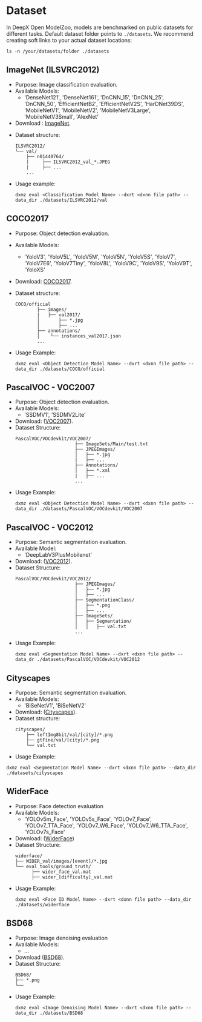 # Dataset

In DeepX Open ModelZoo, models are benchmarked on public datasets for different tasks. Default dataset folder points to `./datasets`. We recommend creating soft links to your actual dataset locations:

```
ls -n /your/datasets/folder ./datasets
```

## ImageNet (ILSVRC2012)

- Purpose: Image classification evaluation.
- Available Models:
  - 'DenseNet121', 'DenseNet161', 'DnCNN_15', 'DnCNN_25', 'DnCNN_50', 'EfficientNetB2', 'EfficientNetV2S', 'HarDNet39DS', 'MobileNetV1', 'MobileNetV2', 'MobileNetV3Large', 'MobileNetV3Small', 'AlexNet'
- Download : [ImageNet](http://www.image-net.org/challenges/LSVRC/2012/nnoupb/ILSVRC2012_img_val.tar).

* Dataset structure:
  ```
  ILSVRC2012/
  └── val/
      ├── n01440764/
      |     ├── ILSVRC2012_val_*.JPEG
      |     ├── ...
      ...
  ```

- Usage example:
  ```
  dxmz eval <Classification Model Name> --dxrt <dxnn file path> --data_dir ./datasets/ILSVRC2012/val
  ```

## COCO2017

- Purpose: Object detection evaluation.
- Available Models:

  - 'YoloV3', 'YoloV5L', 'YoloV5M', 'YoloV5N', 'YoloV5S', 'YoloV7', 'YoloV7E6', 'YoloV7Tiny', 'YoloV8L', 'YoloV9C', 'YoloV9S', 'YoloV9T', 'YoloXS'

- Download: [COCO2017](http://images.cocodataset.org/zips/val2017.zip).
- Dataset structure:
  ```
  COCO/official
          ├── images/
          |   ├── val2017/
          │       ├── *.jpg
          │       ├── ...
          ├── annotations/
          │    └── instances_val2017.json
          ...
  ```
- Usage Example:
  ```
  dxmz eval <Object Detection Model Name> --dxrt <dxnn file path> --data_dir ./datasets/COCO/official
  ```

## PascalVOC - VOC2007

- Purpose: Object detection evaluation.
- Available Models:
  - 'SSDMV1', 'SSDMV2Lite'
- Download: ([VOC2007](http://host.robots.ox.ac.uk/pascal/VOC/voc2007/index.html)).
- Dataset Structure:
  ```
  PascalVOC/VOCdevkit/VOC2007/
                        ├── ImageSets/Main/test.txt
                        ├── JPEGImages/
                        │   ├── *.jpg
                        |   ├── ...
                        ├── Annotations/
                        │   ├── *.xml
                        |   ├── ...
                        ...
  ```
- Usage Example:
  ```
  dxmz eval <Object Detection Model Name> --dxrt <dxnn file path> --data_dir ./datasets/PascalVOC/VOCdevkit/VOC2007
  ```

## PascalVOC - VOC2012

- Purpose: Semantic segmentation evaluation.
- Available Model:
  - 'DeepLabV3PlusMobilenet'
- Download: ([VOC2012](http://host.robots.ox.ac.uk/pascal/VOC/voc2012/#devkit)).
- Dataset Structure:
  ```
  PascalVOC/VOCdevkit/VOC2012/
                        ├── JPEGImages/
                        │   ├── *.jpg
                        │   ├── ...
                        ├── SegmentationClass/
                        │   ├── *.png
                        │   ├── ...
                        ├── ImageSets/
                        │   ├── Segmentation/
                        │   │   ├── val.txt
                        ...
  ```
- Usage Example:
  ```
  dxmz eval <Segmentation Model Name> --dxrt <dxnn file path> --data_dr ./datasets/PascalVOC/VOCdevkit/VOC2012
  ```

## Cityscapes

- Purpose: Semantic segmentation evaluation.
- Available Models:
  - 'BiSeNetV1', 'BiSeNetV2'
- Download: ([Cityscapes](https://www.cityscapes-dataset.com/)).
- Dataset structure:
  ```
  cityscapes/
      ├── leftImg8bit/val/[city]/*.png
      ├── gtFine/val/[city]/*.png
      └── val.txt
  ```
- Usage Example:

```
dxmz eval <Segmentation Model Name> --dxrt <dxnn file path> --data_dir ./datasets/cityscapes
```

## WiderFace

- Purpose: Face detection evaluation
- Available Models:
  - 'YOLOv5m_Face', 'YOLOv5s_Face', 'YOLOv7_Face', 'YOLOv7_TTA_Face', 'YOLOv7_W6_Face', 'YOLOv7_W6_TTA_Face', 'YOLOv7s_Face'
- Download: ([WiderFace](http://shuoyang1213.me/WIDERFACE/))
- Dataset Structure:
  ```
  widerface/
  ├── WIDER_val/images/[event]/*.jpg
  └── eval_tools/ground_truth/
        ├── wider_face_val.mat
        ├── wider_[difficulty]_val.mat
  ```
- Usage Example:
  ```
  dxmz eval <Face ID Model Name> --dxrt <dxnn file path> --data_dir ./datasets/widerface
  ```

## BSD68

- Purpose: Image denoising evaluation
- Available Models:
  - ...
- Download ([BSD68](https://www2.eecs.berkeley.edu/Research/Projects/CS/vision/bsds/)).
- Dataset Structure:
  ```
  BSD68/
  ├── *.png
  └──
  ```
- Usage Example:
  ```
  dxmz eval <Image Denoising Model Name> --dxrt <dxnn file path> --data_dir ./datasets/BSD68
  ```
